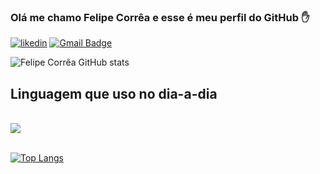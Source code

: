 ### Olá me chamo Felipe Corrêa e esse é meu perfil do GitHub ✋

[![likedin](https://img.shields.io/badge/LinkedIn-0077B5?style=for-the-badge&logo=linkedin&logoColor=white)](https://www.linkedin.com/in/felipeecorrea/)
[![Gmail Badge](https://img.shields.io/badge/Gmail-D14836?style=for-the-badge&logo=gmail&logoColor=white&link=mailto:pessoal.fec@gmail.com)](mailto:pessoal.fec@gmail.com)

![Felipe Corrêa GitHub stats](https://github-readme-stats.vercel.app/api?username=felipeecorrea&show_icons=true&theme=dracula)

## Linguagem que uso no dia-a-dia 
<div style="display: inline_block"><br/>
<img align="center" aLt"CSharp" src="https://img.shields.io/badge/C%23-239120?style=for-the-badge&logo=c-sharp&logoColor=white" />
</div><br/>

[![Top Langs](https://github-readme-stats.vercel.app/api/top-langs/?username=felipeecorrea&layout=compact)](https://github.com/felipeecorrea/github-readme-stats)
